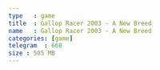 ```yaml
---
type   : game
title  : Gallop Racer 2003 - A New Breed
name   : Gallop Racer 2003 - A New Breed
categories: [game]
telegram  : 668
size : 505 MB
---
```



